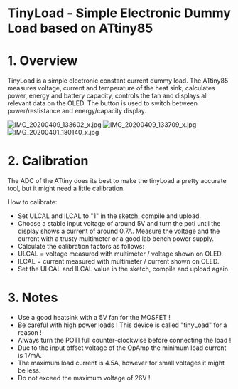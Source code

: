 # TinyLoad - Simple Electronic Dummy Load based on ATtiny85

# 1. Overview #

TinyLoad is a simple electronic constant current dummy load. The ATtiny85 measures voltage, current and temperature of the heat sink, calculates power, energy and battery capacity, controls the fan and displays all relevant data on the OLED. The button is used to switch between power/restistance and energy/capacity display.

![IMG_20200409_133602_x.jpg](https://image.easyeda.com/pullimage/idF4nEBSxHMoRsFqdBv2tVOhwem6n1S4n9iPAhVX.jpeg)
![IMG_20200409_133709_x.jpg](https://image.easyeda.com/pullimage/jd1wluc54d1eXohNjokzkOAsJymzH5ixjnlDlrCd.jpeg)
![IMG_20200401_180140_x.jpg](https://image.easyeda.com/pullimage/KBjzbXSX2q9HdlKo6d0NRewWeuKPdOpT36tDqTWc.jpeg)

# 2. Calibration #

The ADC of the ATtiny does its best to make the tinyLoad a pretty accurate tool, but it might need a little calibration.

How to calibrate:
- Set ULCAL and ILCAL to "1" in the sketch, compile and upload.
- Choose a stable input voltage of around 5V and turn the poti until the display shows a current of around 0.7A. Measure the voltage and the current with a trusty multimeter or a good lab bench power supply.
- Calculate the calibration factors as follows:
- ULCAL = voltage measured with multimeter / voltage shown on OLED.
- ILCAL = current measured with multimeter / current shown on OLED.
- Set the ULCAL and ILCAL value in the sketch, compile and upload again.

# 3. Notes #

- Use a good heatsink with a 5V fan for the MOSFET !
- Be careful with high power loads ! This device is called "tinyLoad" for a reason !
- Always turn the POTI full counter-clockwise before connecting the load !
- Due to the input offset voltage of the OpAmp the minimum load current is 17mA.
- The maximum load current is 4.5A, however for small voltages it might be less.
- Do not exceed the maximum voltage of 26V !
